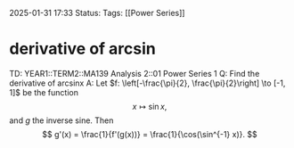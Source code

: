 2025-01-31 17:33
Status: 
Tags: [[Power Series]]
# derivative of arcsin

TD: YEAR1::TERM2::MA139 Analysis 2::01 Power Series 1
Q: Find the derivative of arcsinx
A: Let $f: \left[-\frac{\pi}{2}, \frac{\pi}{2}\right] \to [-1, 1]$ be the function$$
x \mapsto \sin x,
$$and $g$ the inverse sine. Then
$$
g'(x) = \frac{1}{f'(g(x))} = \frac{1}{\cos(\sin^{-1} x)}.
$$
<!--ID: 1738358580204-->


